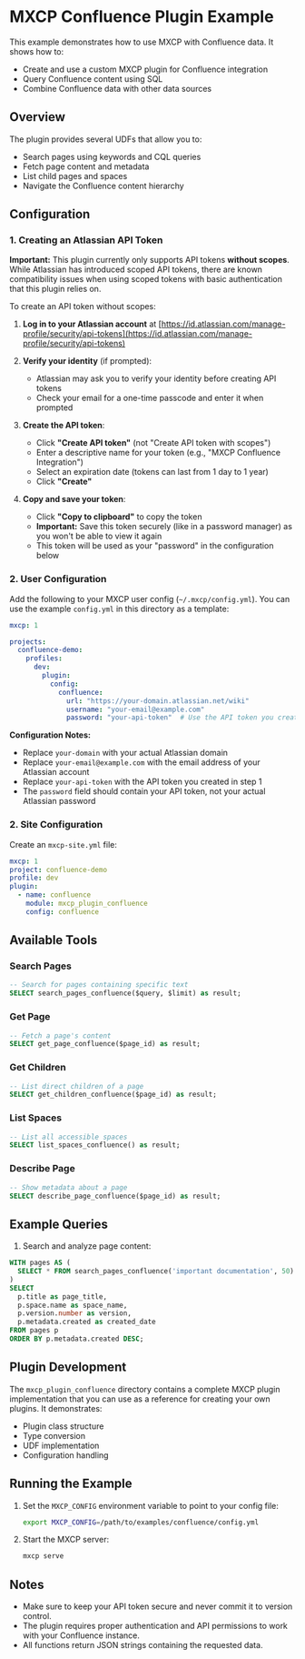 # MXCP Confluence Plugin Example

This example demonstrates how to use MXCP with Confluence data. It shows how to:
- Create and use a custom MXCP plugin for Confluence integration
- Query Confluence content using SQL
- Combine Confluence data with other data sources

## Overview

The plugin provides several UDFs that allow you to:
- Search pages using keywords and CQL queries
- Fetch page content and metadata
- List child pages and spaces
- Navigate the Confluence content hierarchy

## Configuration

### 1. Creating an Atlassian API Token

**Important:** This plugin currently only supports API tokens **without scopes**. While Atlassian has introduced scoped API tokens, there are known compatibility issues when using scoped tokens with basic authentication that this plugin relies on.

To create an API token without scopes:

1. **Log in to your Atlassian account** at [https://id.atlassian.com/manage-profile/security/api-tokens](https://id.atlassian.com/manage-profile/security/api-tokens)

2. **Verify your identity** (if prompted):
   - Atlassian may ask you to verify your identity before creating API tokens
   - Check your email for a one-time passcode and enter it when prompted

3. **Create the API token**:
   - Click **"Create API token"** (not "Create API token with scopes")
   - Enter a descriptive name for your token (e.g., "MXCP Confluence Integration")
   - Select an expiration date (tokens can last from 1 day to 1 year)
   - Click **"Create"**

4. **Copy and save your token**:
   - Click **"Copy to clipboard"** to copy the token
   - **Important:** Save this token securely (like in a password manager) as you won't be able to view it again
   - This token will be used as your "password" in the configuration below

### 2. User Configuration

Add the following to your MXCP user config (`~/.mxcp/config.yml`). You can use the example `config.yml` in this directory as a template:

```yaml
mxcp: 1

projects:
  confluence-demo:
    profiles:
      dev:
        plugin:
          config:
            confluence:
              url: "https://your-domain.atlassian.net/wiki"
              username: "your-email@example.com"
              password: "your-api-token"  # Use the API token you created above
```

**Configuration Notes:**
- Replace `your-domain` with your actual Atlassian domain
- Replace `your-email@example.com` with the email address of your Atlassian account
- Replace `your-api-token` with the API token you created in step 1
- The `password` field should contain your API token, not your actual Atlassian password

### 2. Site Configuration

Create an `mxcp-site.yml` file:

```yaml
mxcp: 1
project: confluence-demo
profile: dev
plugin:
  - name: confluence
    module: mxcp_plugin_confluence
    config: confluence
```

## Available Tools

### Search Pages
```sql
-- Search for pages containing specific text
SELECT search_pages_confluence($query, $limit) as result;
```

### Get Page
```sql
-- Fetch a page's content
SELECT get_page_confluence($page_id) as result;
```

### Get Children
```sql
-- List direct children of a page
SELECT get_children_confluence($page_id) as result;
```

### List Spaces
```sql
-- List all accessible spaces
SELECT list_spaces_confluence() as result;
```

### Describe Page
```sql
-- Show metadata about a page
SELECT describe_page_confluence($page_id) as result;
```

## Example Queries

1. Search and analyze page content:
```sql
WITH pages AS (
  SELECT * FROM search_pages_confluence('important documentation', 50)
)
SELECT 
  p.title as page_title,
  p.space.name as space_name,
  p.version.number as version,
  p.metadata.created as created_date
FROM pages p
ORDER BY p.metadata.created DESC;
```

## Plugin Development

The `mxcp_plugin_confluence` directory contains a complete MXCP plugin implementation that you can use as a reference for creating your own plugins. It demonstrates:

- Plugin class structure
- Type conversion
- UDF implementation
- Configuration handling

## Running the Example

1. Set the `MXCP_CONFIG` environment variable to point to your config file:
   ```bash
   export MXCP_CONFIG=/path/to/examples/confluence/config.yml
   ```

2. Start the MXCP server:
   ```bash
   mxcp serve
   ```

## Notes

- Make sure to keep your API token secure and never commit it to version control.
- The plugin requires proper authentication and API permissions to work with your Confluence instance.
- All functions return JSON strings containing the requested data. 